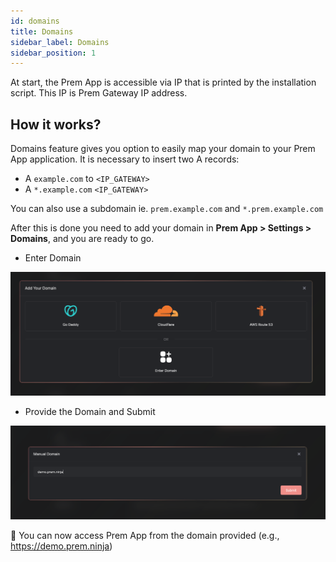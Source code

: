 ```yaml
---
id: domains
title: Domains
sidebar_label: Domains
sidebar_position: 1
---
```


At start, the Prem App is accessible via IP that is printed by the installation script. This IP is Prem Gateway IP address.

## How it works?

Domains feature gives you option to easily map your domain to your Prem App application.
It is necessary to insert two A records:

- A `example.com` to `<IP_GATEWAY>`
- A `*.example.com` `<IP_GATEWAY>`

You can also use a subdomain ie. `prem.example.com` and `*.prem.example.com`

After this is done you need to add your domain in **Prem App > Settings > Domains**, and you are ready to go.

- Enter Domain
  
![Add Domain](./add_domain.png)

- Provide the Domain and Submit

![Add Manual Domain](./add_manual_domain.png)

🚀 You can now access Prem App from the domain provided (e.g., https://demo.prem.ninja) 
